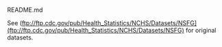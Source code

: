 README.md

See (ftp://ftp.cdc.gov/pub/Health_Statistics/NCHS/Datasets/NSFG](ftp://ftp.cdc.gov/pub/Health_Statistics/NCHS/Datasets/NSFG) for original datasets.